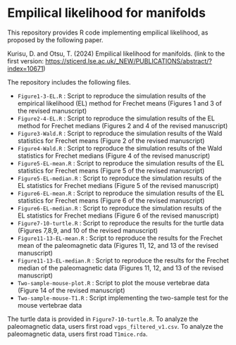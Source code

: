 # Empilical likelihood for manifolds

This repository provides R code implementing empilical likelihood, as proposed by the following paper.

Kurisu, D. and Otsu, T. (2024) Empilical likelihood for manifolds. (link to the first version: https://sticerd.lse.ac.uk/_NEW/PUBLICATIONS/abstract/?index=10671)

The repository includes the following files.

* `Figure1-3-EL.R` : Script to reproduce the simulation results of the empirical likelihood (EL) method for Frechet means (Figures 1 and 3 of the revised manuscript)
* `Figure2-4-EL.R` : Script to reproduce the simulation results of the EL method for Frechet medians (Figures 2 and 4 of the revised manuscript)
* `Figure3-Wald.R` : Script to reproduce the simulation results of the Wald statistics for Frechet means (Figure 2 of the revised manuscript)
* `Figure4-Wald.R` : Script to reproduce the simulation results of the Wald statistics for Frechet medians (Figure 4 of the revised manuscript)
* `Figure5-EL-mean.R` : Script to reproduce the simulation results of the EL statistics for Frechet means (Figure 5 of the revised manuscript)
* `Figure5-EL-median.R` : Script to reproduce the simulation results of the EL statistics for Frechet medians (Figure 5 of the revised manuscript)
* `Figure6-EL-mean.R` : Script to reproduce the simulation results of the EL statistics for Frechet means (Figure 6 of the revised manuscript)
* `Figure6-EL-median.R` : Script to reproduce the simulation results of the EL statistics for Frechet medians (Figure 6 of the revised manuscript)
* `Figure7-10-turtle.R` : Script to reproduce the results for the turtle data (Figures 7,8,9, and 10 of the revised manuscript)
* `Figure11-13-EL-mean.R` : Script to reproduce the results for the Frechet mean of the paleomagnetic data (Figures 11, 12, and 13 of the revised manuscript)
* `Figure11-13-EL-median.R` : Script to reproduce the results for the Frechet median of the paleomagnetic data (Figures 11, 12, and 13 of the revised manuscript)
* `Two-sample-mouse-plot.R` : Script to plot the mouse vertebrae data (Figure 14 of the revised manuscript)
* `Two-sample-mouse-T1.R` : Script implementing the two-sample test for the mouse vertebrae data

The turtle data is provided in `Figure7-10-turtle.R`.
To analyze the paleomagnetic data, users first road `vgps_filtered_v1.csv`.
To analyze the paleomagnetic data, users first road `T1mice.rda`.
